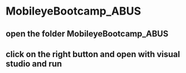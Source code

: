 # MobileyeBootcamp_ABUS


## open the folder MobileyeBootcamp_ABUS 
## click on the right button and open with visual studio and run

